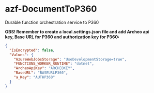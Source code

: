# azf-DocumentToP360
Durable function orchestration service to P360

**OBS! Remember to create a local.settings.json file and add Archeo api key, Base URL for P360 and authorization key for P360:**

```json
{
  "IsEncrypted": false,
  "Values": {
    "AzureWebJobsStorage": "UseDevelopmentStorage=true",
    "FUNCTIONS_WORKER_RUNTIME": "dotnet",
    "ArcheoApiKey": "ARCHEOKEY",
    "BaseURL": "BASEURLP360",
    "a_Key": "AUTHP360"
  }
}
```
